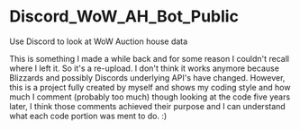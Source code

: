 # Discord_WoW_AH_Bot_Public
Use Discord to look at WoW Auction house data

This is something I made a while back and for some reason I couldn't recall where I left it. So it's a re-upload. I don't think it works anymore because Blizzards and possibly Discords underlying API's have changed. However, this is a project fully created by myself and shows my coding style and how much I comment (probably too much) though looking at the code five years later, I think those comments achieved their purpose and I can understand what each code portion was ment to do. :)
